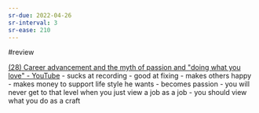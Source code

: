 ```yaml
---
sr-due: 2022-04-26
sr-interval: 3
sr-ease: 210
---
```


#review 

[(28) Career advancement and the myth of passion and "doing what you love" - YouTube](https://www.youtube.com/watch?v=IBP3ZF2ljGU&t=117s)
	- sucks at recording
	- good at fixing
		- makes others happy
		- makes money to support life style he wants
		- becomes passion
	- you will never get to that level when you just view a job as a job
		- you should view what you do as a craft